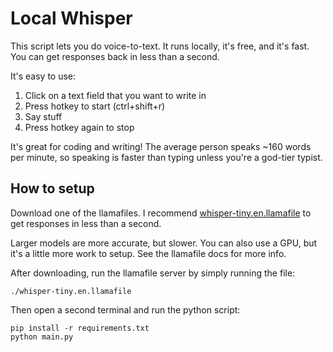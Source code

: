 # Local Whisper

This script lets you do voice-to-text. It runs locally, it's free, and it's fast. You can get responses back in less than a second.

It's easy to use:
1. Click on a text field that you want to write in
2. Press hotkey to start (ctrl+shift+r)
3. Say stuff
4. Press hotkey again to stop

It's great for coding and writing! The average person speaks ~160 words per minute, so speaking is faster than typing unless you're a god-tier typist.

## How to setup

Download one of the llamafiles. I recommend [whisper-tiny.en.llamafile](https://huggingface.co/Mozilla/whisperfile/blob/main/whisper-tiny.en.llamafile) to get responses in less than a second.

Larger models are more accurate, but slower. You can also use a GPU, but it's a little more work to setup. See the llamafile docs for more info.

After downloading, run the llamafile server by simply running the file:

```
./whisper-tiny.en.llamafile
```

Then open a second terminal and run the python script:

```
pip install -r requirements.txt
python main.py
```

